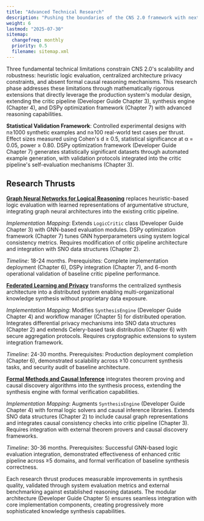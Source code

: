 ```yaml
---
title: "Advanced Technical Research"
description: "Pushing the boundaries of the CNS 2.0 framework with next-generation models for reasoning, privacy, and inference."
weight: 6
lastmod: "2025-07-30"
sitemap:
  changefreq: monthly
  priority: 0.5
  filename: sitemap.xml
---
```


Three fundamental technical limitations constrain CNS 2.0's scalability and robustness: heuristic logic evaluation, centralized architecture privacy constraints, and absent formal causal reasoning mechanisms. This research phase addresses these limitations through mathematically rigorous extensions that directly leverage the production system's modular design, extending the critic pipeline (Developer Guide Chapter 3), synthesis engine (Chapter 4), and DSPy optimization framework (Chapter 7) with advanced reasoning capabilities.

**Statistical Validation Framework**: Controlled experimental designs with n≥1000 synthetic examples and n≥100 real-world test cases per thrust. Effect sizes measured using Cohen's d ≥ 0.5, statistical significance at α = 0.05, power ≥ 0.80. DSPy optimization framework (Developer Guide Chapter 7) generates statistically significant datasets through automated example generation, with validation protocols integrated into the critic pipeline's self-evaluation mechanisms (Chapter 3).

## Research Thrusts

**[Graph Neural Networks for Logical Reasoning](./1-gnn-for-logical-reasoning/)** replaces heuristic-based logic evaluation with learned representations of argumentative structure, integrating graph neural architectures into the existing critic pipeline.

*Implementation Mapping*: Extends `LogicCritic` class (Developer Guide Chapter 3) with GNN-based evaluation modules. DSPy optimization framework (Chapter 7) tunes GNN hyperparameters using system logical consistency metrics. Requires modification of critic pipeline architecture and integration with SNO data structures (Chapter 2).

*Timeline*: 18-24 months. Prerequisites: Complete implementation deployment (Chapter 6), DSPy integration (Chapter 7), and 6-month operational validation of baseline critic pipeline performance.

**[Federated Learning and Privacy](./2-federated-learning-and-privacy/)** transforms the centralized synthesis architecture into a distributed system enabling multi-organizational knowledge synthesis without proprietary data exposure.

*Implementation Mapping*: Modifies `SynthesisEngine` (Developer Guide Chapter 4) and workflow manager (Chapter 5) for distributed operation. Integrates differential privacy mechanisms into SNO data structures (Chapter 2) and extends Celery-based task distribution (Chapter 6) with secure aggregation protocols. Requires cryptographic extensions to system integration framework.

*Timeline*: 24-30 months. Prerequisites: Production deployment completion (Chapter 6), demonstrated scalability across ≥10 concurrent synthesis tasks, and security audit of baseline architecture.

**[Formal Methods and Causal Inference](./3-formal-methods-and-causal-inference/)** integrates theorem proving and causal discovery algorithms into the synthesis process, extending the synthesis engine with formal verification capabilities.

*Implementation Mapping*: Augments `SynthesisEngine` (Developer Guide Chapter 4) with formal logic solvers and causal inference libraries. Extends SNO data structures (Chapter 2) to include causal graph representations and integrates causal consistency checks into critic pipeline (Chapter 3). Requires integration with external theorem provers and causal discovery frameworks.

*Timeline*: 30-36 months. Prerequisites: Successful GNN-based logic evaluation integration, demonstrated effectiveness of enhanced critic pipeline across ≥5 domains, and formal verification of baseline synthesis correctness.

Each research thrust produces measurable improvements in synthesis quality, validated through system evaluation metrics and external benchmarking against established reasoning datasets. The modular architecture (Developer Guide Chapter 5) ensures seamless integration with core implementation components, creating progressively more sophisticated knowledge synthesis capabilities.
